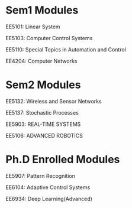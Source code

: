 # Sem1 Modules

EE5101: Linear System

EE5103: Computer Control Systems

EE5110: Special Topics in Automation and Control

EE4204: Computer Networks



# Sem2 Modules

EE5132: Wireless and Sensor Networks

EE5137: Stochastic Processes

EE5903: REAL-TIME SYSTEMS

EE5106: ADVANCED ROBOTICS



# Ph.D Enrolled Modules

EE5907: Pattern Recognition

EE6104: Adaptive Control Systems

EE6934: Deep Learning(Advanced)
